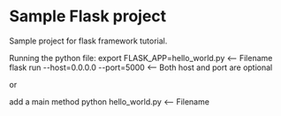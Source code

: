 # Sample Flask project
Sample project for flask framework tutorial.

Running the python file:
export FLASK_APP=hello_world.py <-- Filename
flask run --host=0.0.0.0 --port=5000 <-- Both host and port are optional

or

add a main method
python hello_world.py <-- Filename
